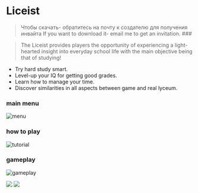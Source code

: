 #  Liceist #
> Чтобы скачать- обратитесь на почту к создателю для получения инвайта
>If you want to download it- email me to get an invitation. ###


>The Liceist provides players the opportunity of experiencing a light-hearted insight into everyday school life with the main objective being that of studying!


* Try hard study smart.
* Level-up your IQ for getting good grades.
* Learn how to manage your time.
* Discover similarities in all aspects between game and real lyceum.
### main menu ###
![menu](https://pp.userapi.com/c846321/v846321654/11db84/BDigZ7AO0QY.jpg)
### how to play ###
![tutorial](https://pp.userapi.com/c846321/v846321654/11db8e/tHNjR3nKsGk.jpg)
### gameplay ###
![gameplay](https://pp.userapi.com/c846321/v846321654/11db7a/IdaCkox4mw0.jpg)

![](showup1.gif)
![](showup2.gif)
